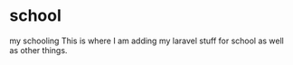 # school
my schooling
This is where I am adding my laravel stuff for school as well as other things.
